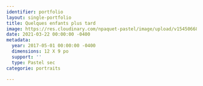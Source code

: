 ```yaml
---
identifier: portfolio
layout: single-portfolio
title: Quelques enfants plus tard
image: https://res.cloudinary.com/npaquet-pastel/image/upload/v1545066820/DSC00217-1.jpg
date: 2021-03-22 00:00:00 -0400
metadata:
  year: 2017-05-01 00:00:00 -0400
  dimensions: 12 X 9 po
  support: ''
  type: Pastel sec
categorie: portraits

---
```

